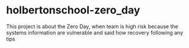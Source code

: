 # holbertonschool-zero_day
This project is about the Zero Day, when team is high risk because the systems information are vulnerable and said how recovery following any tips
